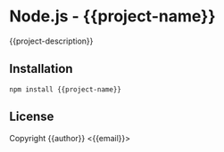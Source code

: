 Node.js - {{project-name}}
==========================

{{project-description}}



Installation
------------

    npm install {{project-name}}


License
-------

Copyright {{author}} <{{email}}>
